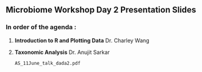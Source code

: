 ## Microbiome Workshop Day 2 Presentation Slides 
### In order of the agenda : 

1. **Introduction to R and Plotting Data** Dr. Charley Wang



2. **Taxonomic Analysis** Dr. Anujit Sarkar

   `AS_11June_talk_dada2.pdf`
